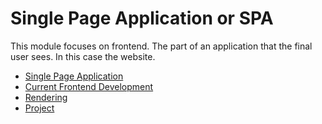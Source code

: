 # Single Page Application or SPA

This module focuses on frontend. The part of an application that the final user sees. In this case the website.

* [Single Page Application](./spa.md)
* [Current Frontend Development](./current-frontend.md)
* [Rendering](./rendering.md)
* [Project](./project.md)
